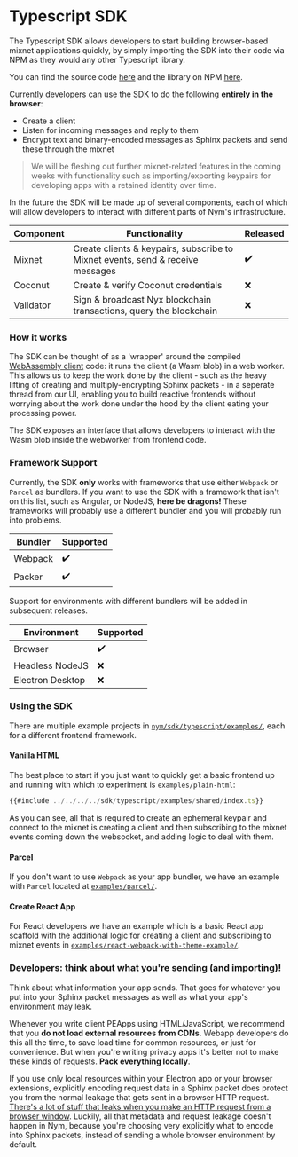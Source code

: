 # Typescript SDK
The Typescript SDK allows developers to start building browser-based mixnet applications quickly, by simply importing the SDK into their code via NPM as they would any other Typescript library.

You can find the source code [here](https://github.com/nymtech/nym/tree/master/sdk) and the library on NPM [here](https://www.npmjs.com/package/@nymproject/sdk).

Currently developers can use the SDK to do the following **entirely in the browser**:
* Create a client
* Listen for incoming messages and reply to them
* Encrypt text and binary-encoded messages as Sphinx packets and send these through the mixnet

> We will be fleshing out further mixnet-related features in the coming weeks with functionality such as importing/exporting keypairs for developing apps with a retained identity over time.

In the future the SDK will be made up of several components, each of which will allow developers to interact with different parts of Nym's infrastructure.

| Component | Functionality                                                                  | Released |
| --------- | ------------------------------------------------------------------------------ | -------- |
| Mixnet    | Create clients & keypairs, subscribe to Mixnet events, send & receive messages | ✔️       |
| Coconut   | Create & verify Coconut credentials                                            | ❌       |
| Validator | Sign & broadcast Nyx blockchain transactions, query the blockchain             | ❌       |

### How it works
The SDK can be thought of as a 'wrapper' around the compiled [WebAssembly client](https://github.com/nymtech/nym/tree/master/clients/webassembly) code: it runs the client (a Wasm blob) in a web worker. This allows us to keep the work done by the client - such as the heavy lifting of creating and multiply-encrypting Sphinx packets - in a seperate thread from our UI, enabling you to build reactive frontends without worrying about the work done under the hood by the client eating your processing power.

The SDK exposes an interface that allows developers to interact with the Wasm blob inside the webworker from frontend code.

### Framework Support
Currently, the SDK **only** works with frameworks that use either `Webpack` or `Parcel` as bundlers. If you want to use the SDK with a framework that isn't on this list, such as Angular, or NodeJS, **here be dragons!** These frameworks will probably use a different bundler and you will probably run into problems.

| Bundler | Supported |
| ------- | --------- |
| Webpack | ✔️        |
| Packer  | ✔️        |

Support for environments with different bundlers will be added in subsequent releases.

| Environment      | Supported |
| ---------------- | --------- |
| Browser          |  ✔️       |
| Headless NodeJS  |  ❌       |
| Electron Desktop |  ❌       |


### Using the SDK
There are multiple example projects in [`nym/sdk/typescript/examples/`](https://github.com/nymtech/nym/tree/master/sdk/typescript/examples/), each for a different frontend framework.

#### Vanilla HTML
The best place to start if you just want to quickly get a basic frontend up and running with which to experiment is `examples/plain-html`:

```typescript
{{#include ../../../../sdk/typescript/examples/shared/index.ts}}
```

As you can see, all that is required to create an ephemeral keypair and connect to the mixnet is creating a client and then subscribing to the mixnet events coming down the websocket, and adding logic to deal with them.

#### Parcel
If you don't want to use `Webpack` as your app bundler, we have an example with `Parcel` located at [`examples/parcel/`](https://github.com/nymtech/nym/tree/master/sdk/typescript/examples/chat-app/parcel).

#### Create React App
For React developers we have an example which is a basic React app scaffold with the additional logic for creating a client and subscribing to mixnet events in [`examples/react-webpack-with-theme-example/`](https://github.com/nymtech/nym/tree/master/sdk/typescript/examples/chat-app/react-webpack-with-theme-example).

### Developers: think about what you're sending (and importing)!
Think about what information your app sends. That goes for whatever you put into your Sphinx packet messages as well as what your app's environment may leak.

Whenever you write client PEApps using HTML/JavaScript, we recommend that you **do not load external resources from CDNs**. Webapp developers do this all the time, to save load time for common resources, or just for convenience. But when you're writing privacy apps it's better not to make these kinds of requests. **Pack everything locally**.

If you use only local resources within your Electron app or your browser extensions, explicitly encoding request data in a Sphinx packet does protect you from the normal leakage that gets sent in a browser HTTP request. [There's a lot of stuff that leaks when you make an HTTP request from a browser window](https://panopticlick.eff.org/). Luckily, all that metadata and request leakage doesn't happen in Nym, because you're choosing very explicitly what to encode into Sphinx packets, instead of sending a whole browser environment by default.

